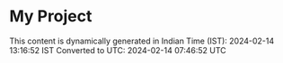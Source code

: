# My Project

This content is dynamically generated in Indian Time (IST): 2024-02-14 13:16:52 IST
Converted to UTC: 2024-02-14 07:46:52 UTC
